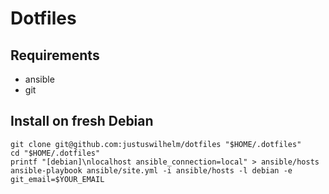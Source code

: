 # Dotfiles

## Requirements

+ ansible
+ git

## Install on fresh Debian

```
git clone git@github.com:justuswilhelm/dotfiles "$HOME/.dotfiles"
cd "$HOME/.dotfiles"
printf "[debian]\nlocalhost ansible_connection=local" > ansible/hosts
ansible-playbook ansible/site.yml -i ansible/hosts -l debian -e git_email=$YOUR_EMAIL
```
